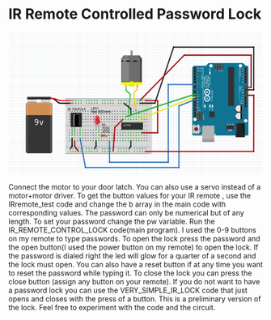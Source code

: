 # IR Remote Controlled Password Lock
![Screenshot](irlockcircuit.JPG)


Connect the motor to your door latch. You can also use a servo instead of a motor+motor driver.
To get the button values for your IR remote , use the IRremote_test code and change the b array in the main code with corresponding values.
The password can only be numerical but of any length. 
To set your password change the pw variable. Run the IR_REMOTE_CONTROL_LOCK code(main program).
I used the 0-9 buttons on my remote to type passwords. To open the lock press the password and the open button(I used the power button on my remote) to open the lock. If the password is dialed right the led will glow for a quarter of a second and the lock must open. You can also have a reset button if at any time you want to reset the password while typing it.
To close the lock you can press the close button (assign any button on your remote).
If you do not want to have a password lock you can use the VERY_SIMPLE_IR_LOCK code that just opens and closes with the press of a button.
This is a preliminary version of the lock. Feel free to experiment with the code and the circuit.
